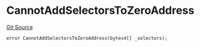 # CannotAddSelectorsToZeroAddress
[Git Source](https://github.com/thrackle-io/Tron_Internal/blob/de9d46fc7f857fca8d253f1ed09221b1c3873dd9/src/economic/ruleStorage/RuleStorageDiamondLib.sol)


```solidity
error CannotAddSelectorsToZeroAddress(bytes4[] _selectors);
```

